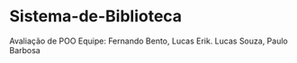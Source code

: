 # Sistema-de-Biblioteca
Avaliação de POO
Equipe: Fernando Bento, Lucas Erik. Lucas Souza, Paulo Barbosa
